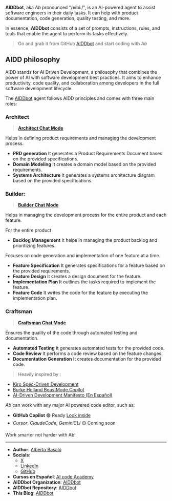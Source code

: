 **AIDDbot**, aka _Ab_ pronounced "/eibi:/", is an AI-powered agent to assist software engineers in their daily tasks. It can help with product documentation, code generation, quality testing, and more.

In essence, **AIDDbot** consists of a set of prompts, instructions, rules, and tools that enable the agent to perform its tasks effectively.

> Go and grab it from GitHub [AIDDbot](https://github.com/AIDDbot/AIDDbot) and start coding with _Ab_

## AIDD philosophy

AIDD stands for AI Driven Development, a philosophy that combines the power of AI with software development best practices. It aims to enhance productivity, code quality, and collaboration among developers in the full software development lifecycle.

The [AIDDbot](https://github.com/AIDDbot/AIDDbot) agent follows AIDD principles and comes with three main roles:

### Architect 

> **[Architect Chat Mode](https://github.com/AIDDbot/AIDDbot/blob/main/.github/chatmodes/Ab_Architect.chatmode.md)**

Helps in defining product requirements and managing the development process.

- **PRD generation**  It generates a Product Requirements Document based on the provided specifications.
- **Domain Modeling**  It creates a domain model based on the provided requirements.
- **Systems Architecture** It generates a systems architecture diagram based on the provided specifications.

### Builder: 

> **[Builder Chat Mode](https://github.com/AIDDbot/AIDDbot/blob/main/.github/chatmodes/Ab_Builder.chatmode.md)**

Helps in managing the development process for the entire product and each feature.

For the entire product 
- **Backlog Management**  It helps in managing the product backlog and prioritizing features.

Focuses on code generation and implementation of one feature at a time.
- **Feature Specification**  It generates specifications for a feature based on the provided requirements.
- **Feature Design** It creates a design document for the feature.
- **Implementation Plan** It outlines the tasks required to implement the feature.
- **Feature Code** It writes the code for the feature by executing the implementation plan.

### Craftsman

> **[Craftsman Chat Mode](https://github.com/AIDDbot/AIDDbot/blob/main/.github/chatmodes/Ab_Craftsman.chatmode.md)**

Ensures the quality of the code through automated testing and documentation.

- **Automated Testing** It generates automated tests for the provided code.
- **Code Review** It performs a code review based on the feature changes.
- **Documentation Generation** It creates documentation for the provided code.

> Heavily inspired by : 

- [Kiro Spec-Driven Development](https://kiro.dev/docs/specs/)
- [Burke Holland BeastMode Copilot](https://burkeholland.github.io/posts/beast-mode-3-1/)
- [AI-Driven Development Manifesto (En Español)](https://aicode.academy/blog/es/aidd-manifesto/)

_Ab_ can work with any major AI powered code editor, such as:

- **GitHub Copilot** 🟢 Ready [Look inside](https://github.com/AIDDbot/AIDDbot/tree/main/.github)
- _Cursor_, _ClaudeCode_, _GeminiCLI_ 🟡 Coming soon

Work smarter not harder with Ab!

---

- **Author**: [Alberto Basalo](https://albertobasalo.dev)
- **Socials**:
  - [X](https://x.com/albertobasalo)
  - [LinkedIn](https://www.linkedin.com/in/albertobasalo/)
  - [GitHub](https://github.com/albertobasalo)
- **Cursos en Español**: [AI code Academy](https://aicode.academy)
- **AIDDbot Organization**: [AIDDbot](https://github.com/AIDDbot)
- **AIDDbot Repository**: [AIDDbot](https://github.com/AIDDbot/AIDDbot)
- **This Blog**: [AIDDbot](https://aiddbot.com)